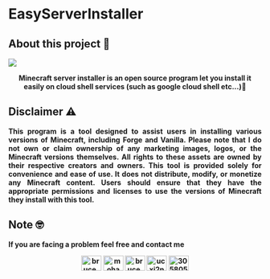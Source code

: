 # EasyServerInstaller
<h2>About this project 🥷</h2>
<img src="https://external-content.duckduckgo.com/iu/?u=https%3A%2F%2Fclipartcraft.com%2Fimages%2Fminecraft-logo-png.png&f=1&nofb=1&ipt=57b24ae516b4bb5065e5830770947ef9bcda0dad05276bfa2e4f4c7e757ac2e4&ipo=images" align=center>
<p align=center>
  <b>Minecraft server installer is an open source program let you install it easily on cloud shell services (such as google cloud shell etc...)👾</b>
</p>
<h2>Disclaimer ⚠️</h2>
<p align=justify><b>This program is a tool designed to assist users in installing various versions of Minecraft, including Forge and Vanilla. Please note that I do not own or claim ownership of any marketing images, logos, or the Minecraft versions themselves. All rights to these assets are owned by their respective creators and owners. This tool is provided solely for convenience and ease of use. It does not distribute, modify, or monetize any Minecraft content. Users should ensure that they have the appropriate permissions and licenses to use the versions of Minecraft they install with this tool.<b></p>

<h2>Note 🤓</h2>
<p>If you are facing a problem feel free and contact me</p>
<p align="center">
<a href="https://twitter.com/bruce_wayne35" target="blank"><img align="center" src="https://raw.githubusercontent.com/rahuldkjain/github-profile-readme-generator/master/src/images/icons/Social/twitter.svg" alt="bruce_wayne35" height="30" width="40" /></a>
<a href="https://linkedin.com/in/mohamed-amine-ben-ahmed-759121255" target="blank"><img align="center" src="https://raw.githubusercontent.com/rahuldkjain/github-profile-readme-generator/master/src/images/icons/Social/linked-in-alt.svg" alt="mohamed-amine-ben-ahmed-759121255" height="30" width="40" /></a>
<a href="https://instagram.com/bruce.wayne39" target="blank"><img align="center" src="https://raw.githubusercontent.com/rahuldkjain/github-profile-readme-generator/master/src/images/icons/Social/instagram.svg" alt="bruce.wayne39" height="30" width="40" /></a>
<a href="https://www.youtube.com/c/ucxj2nnpbb6oxdcaisfbo3aa" target="blank"><img align="center" src="https://raw.githubusercontent.com/rahuldkjain/github-profile-readme-generator/master/src/images/icons/Social/youtube.svg" alt="ucxj2nnpbb6oxdcaisfbo3aa" height="30" width="40" /></a>
<a href="https://discord.gg/305805435653586945" target="blank"><img align="center" src="https://raw.githubusercontent.com/rahuldkjain/github-profile-readme-generator/master/src/images/icons/Social/discord.svg" alt="305805435653586945" height="30" width="40" /></a>
</p>


